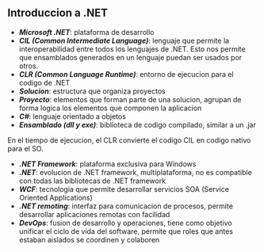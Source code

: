 ## Introduccion a .NET
- ***Microsoft .NET***: plataforma de desarrollo
- ***CIL (Common Intermediate Language)***: lenguaje que permite la interoperabilidad entre todos los lenguajes de .NET. Esto nos permite que ensamblados generados en un lenguaje puedan ser usados por otros.
- ***CLR (Common Language Runtime)***: entorno de ejecucion para el codigo de .NET
- ***Solucion***: estructura que organiza proyectos
- ***Proyecto***: elementos que forman parte de una solucion, agrupan de forma logica los elementos que componen la aplicacion
- ***C#***: lenguaje orientado a objetos
- ***Ensamblado (dll y exe)***: biblioteca de codigo compilado, similar a un .jar

En el tiempo de ejecucion, el CLR convierte el codigo CIL en codigo nativo para el SO.
- ***.NET Framework***: plataforma exclusiva para Windows
- ***.NET***: evolucion de .NET framework, multiplataforma, no es compatible con todas las bibliotecas de .NET framework
- ***WCF***: tecnologia que permite desarrollar servicios SOA (Service Oriented Applications)
- ***.NET remoting***: interfaz para comunicacion de procesos, permite desarrollar aplicaciones remotas con facilidad
- ***DevOps***: fusion de desarrollo y operaciones, tiene como objetivo unificar el ciclo de vida del software, permite que roles que antes estaban aislados se coordinen y colaboren